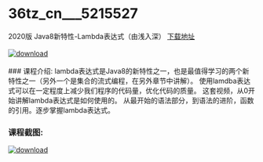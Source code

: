 # 36tz_cn___5215527
2020版 Java8新特性-Lambda表达式（由浅入深）
[下载地址](http://www.36tz.cn/article/5215527 "下载地址")
<br/></br>[![download](http://36tz.cn/muke_img/2020_10_2-8.png "下载地址")](http://www.36tz.cn/article/5215527 "下载地址")
<br/></br>### 课程介绍:
lambda表达式是Java8的新特性之一，也是最值得学习的两个新特性之一（另外一个是集合的流式编程，在另外章节中讲解）。
使用lamdba表达式可以在一定程度上减少我们程序的代码量，优化代码的质量。
这套视频，从0开始讲解lambda表达式是如何使用的。
从最开始的语法部分，到语法的进阶，函数的引用。逐步掌握lambda表达式。

### 课程截图:
[![download](http://36tz.cn/muke_img/2020_10_1-10.png "下载地址")](http://www.36tz.cn/article/5215527 "下载地址")
